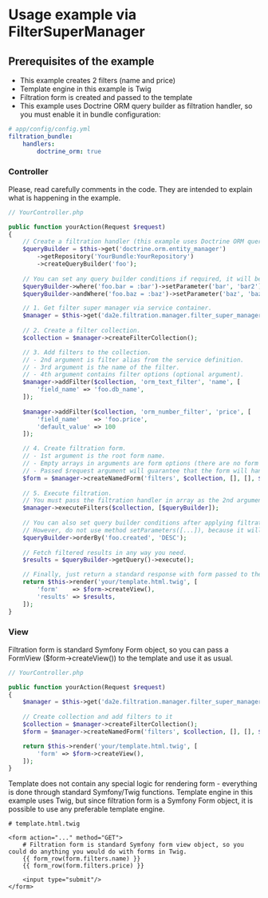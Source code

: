 # Usage example via FilterSuperManager

## Prerequisites of the example

- This example creates 2 filters (name and price)
- Template engine in this example is Twig
- Filtration form is created and passed to the template
- This example uses Doctrine ORM query builder as filtration handler, so you must enable it in bundle configuration:
```yaml
# app/config/config.yml
filtration_bundle:
    handlers:
        doctrine_orm: true
```

### Controller

Please, read carefully comments in the code. They are intended to explain what is happening in the example.

```php
// YourController.php

public function yourAction(Request $request)
{
    // Create a filtration handler (this example uses Doctrine ORM query builder).
    $queryBuilder = $this->get('doctrine.orm.entity_manager')
        ->getRepository('YourBundle:YourRepository')
        ->createQueryBuilder('foo');
        
    // You can set any query builder conditions if required, it will be kept along with the applied filters.
    $queryBuilder->where('foo.bar = :bar')->setParameter('bar', 'bar2');
    $queryBuilder->andWhere('foo.baz = :baz')->setParameter('baz', 'baz2');

    // 1. Get filter super manager via service container.
    $manager = $this->get('da2e.filtration.manager.filter_super_manager');
    
    // 2. Create a filter collection.
    $collection = $manager->createFilterCollection();

    // 3. Add filters to the collection.
    // - 2nd argument is filter alias from the service definition.
    // - 3rd argument is the name of the filter.
    // - 4th argument contains filter options (optional argument).
    $manager->addFilter($collection, 'orm_text_filter', 'name', [
        'field_name' => 'foo.db_name',
    ]);
    
    $manager->addFilter($collection, 'orm_number_filter', 'price', [
        'field_name'    => 'foo.price', 
        'default_value' => 100
    ]);

    // 4. Create filtration form.
    // - 1st argument is the root form name.
    // - Empty arrays in arguments are form options (there are no form options in this example).
    // - Passed $request argument will guarantee that the form will handle the request ($form->handleRequest($request)).
    $form = $manager->createNamedForm('filters', $collection, [], [], $request);
    
    // 5. Execute filtration.
    // You must pass the filtration handler in array as the 2nd argument.    
    $manager->executeFilters($collection, [$queryBuilder]);
    
    // You can also set query builder conditions after applying filtration.
    // However, do not use method setParameters([...]), because it will override everything set while applying filters.
    $queryBuilder->orderBy('foo.created', 'DESC');
    
    // Fetch filtered results in any way you need.
    $results = $queryBuilder->getQuery()->execute();

    // Finally, just return a standard response with form passed to the template.
    return $this->render('your/template.html.twig', [
        'form'    => $form->createView(),
        'results' => $results,
    ]);
}
```

### View

Filtration form is standard Symfony Form object, so you can pass a FormView ($form->createView()) to the template and use it as usual.

```php
// YourController.php

public function yourAction(Request $request)
{
    $manager = $this->get('da2e.filtration.manager.filter_super_manager');
    
    // Create collection and add filters to it
    $collection = $manager->createFilterCollection();
    $form = $manager->createNamedForm('filters', $collection, [], [], $request);

    return $this->render('your/template.html.twig', [
        'form' => $form->createView(),
    ]);
}
```

Template does not contain any special logic for rendering form - everything is done through standard Symfony/Twig functions.
Template engine in this example uses Twig, but since filtration form is a Symfony Form object, it is possible to use any preferable template engine.

```twig
# template.html.twig

<form action="..." method="GET">
    # Filtration form is standard Symfony form view object, so you could do anything you would do with forms in Twig.
    {{ form_row(form.filters.name) }}
    {{ form_row(form.filters.price) }}
    
    <input type="submit"/>
</form>
```
